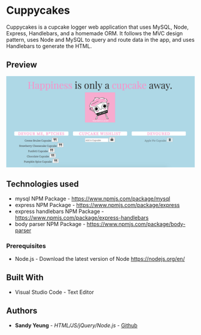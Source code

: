 # Cuppycakes

Cuppycakes is a cupcake logger web application that uses MySQL, Node, Express, Handlebars, and a homemade ORM. It follows the MVC design pattern, uses Node and MySQL to query and route data in the app, and uses Handlebars to generate the HTML.

## Preview

![](public/assets/images/cupcakeSS.png)

## Technologies used

- mysql NPM Package - https://www.npmjs.com/package/mysql
- express NPM Package - https://www.npmjs.com/package/express
- express handlebars NPM Package - https://www.npmjs.com/package/express-handlebars
- body parser NPM Package - https://www.npmjs.com/package/body-parser

### Prerequisites

- Node.js - Download the latest version of Node https://nodejs.org/en/

## Built With

* Visual Studio Code - Text Editor

## Authors

* **Sandy Yeung** - *HTML/JS/jQuery/Node.js* - [Github](https://github.com/Sandynism)

